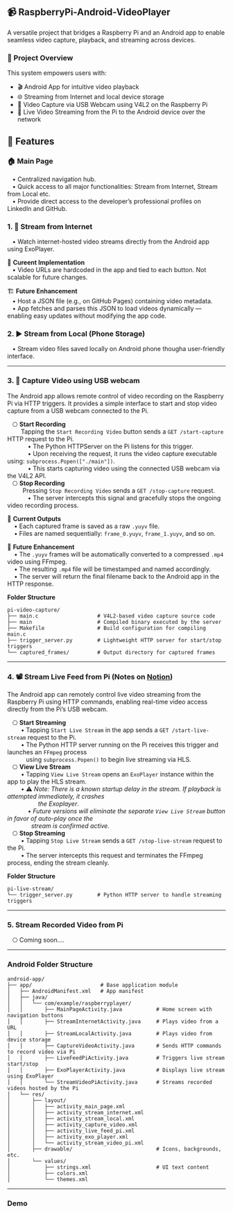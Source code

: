 ## 📹 RaspberryPi-Android-VideoPlayer
A versatile project that bridges a Raspberry Pi and an Android app to enable seamless video capture, playback, and streaming across devices.   

### 🚀 Project Overview
This system empowers users with:  
- 🎬 Android App for intuitive video playback  
- 🌐 Streaming from Internet and local device storage  
- 🎥 Video Capture via USB Webcam using V4L2 on the Raspberry Pi  
- 📡 Live Video Streaming from the Pi to the Android device over the network  

## 🔧 Features
### 🏠 Main Page
&nbsp;&nbsp;&nbsp;• Centralized navigation hub.      
&nbsp;&nbsp;&nbsp;• Quick access to all major functionalities: Stream from Internet, Stream from Local etc.    
&nbsp;&nbsp;&nbsp;• Provide direct access to the developer’s professional profiles on LinkedIn and GitHub.  
 
### 1. 📡 Stream from Internet    
&nbsp;&nbsp;&nbsp;• Watch internet-hosted video streams directly from the Android app using ExoPlayer.   

📁 **Cureent Implementation**    
&nbsp;&nbsp;&nbsp;• Video URLs are hardcoded in the app and tied to each button. Not scalable for future changes.   

🏗️ **Future Enhancement**  
&nbsp;&nbsp;&nbsp;• Host a JSON file (e.g., on GitHub Pages) containing video metadata.    
&nbsp;&nbsp;&nbsp;• App fetches and parses this JSON to load videos dynamically — enabling easy updates without modifying the app code.   



### 2. ▶️ Stream from Local (Phone Storage)
&nbsp;&nbsp;&nbsp;• Stream video files saved locally on Android phone thougha user-friendly interface.  

---

### 3. 🎥 Capture Video using USB webcam
The Android app allows remote control of video recording on the Raspberry Pi via HTTP triggers. It provides a simple interface to start and stop video capture from a USB webcam connected to the Pi.  

&nbsp;&nbsp;&nbsp;⎔ **Start Recording**   
&nbsp;&nbsp;&nbsp;&nbsp;&nbsp;&nbsp;&nbsp;&nbsp;Tapping the `Start Recording Video` button sends a `GET /start-capture` HTTP request to the Pi.     
&nbsp;&nbsp;&nbsp;&nbsp;&nbsp;&nbsp;&nbsp;&nbsp;&nbsp;&nbsp;&nbsp;&nbsp;• The Python HTTPServer on the Pi listens for this trigger.   
&nbsp;&nbsp;&nbsp;&nbsp;&nbsp;&nbsp;&nbsp;&nbsp;&nbsp;&nbsp;&nbsp;&nbsp;• Upon receiving the request, it runs the video capture executable using: `subprocess.Popen(["./main"])`.   
&nbsp;&nbsp;&nbsp;&nbsp;&nbsp;&nbsp;&nbsp;&nbsp;&nbsp;&nbsp;&nbsp;&nbsp;• This starts capturing video using the connected USB webcam via the V4L2 API.   
&nbsp;&nbsp;&nbsp;⎔ **Stop Recording**   
&nbsp;&nbsp;&nbsp;&nbsp;&nbsp;&nbsp;&nbsp;&nbsp; Pressing `Stop Recording Video` sends a `GET /stop-capture` request.  
&nbsp;&nbsp;&nbsp;&nbsp;&nbsp;&nbsp;&nbsp;&nbsp;&nbsp;&nbsp;&nbsp;&nbsp;• The server intercepts this signal and gracefully stops the ongoing video recording process.     

📁 **Current Outputs**   
&nbsp;&nbsp;&nbsp;&nbsp;• Each captured frame is saved as a raw `.yuyv` file.   
&nbsp;&nbsp;&nbsp;&nbsp;• Files are named sequentially: `frame_0.yuyv`, `frame_1.yuyv`, and so on.  

🚧 **Future Enhancement**   
&nbsp;&nbsp;&nbsp;&nbsp;• The `.yuyv` frames will be automatically converted to a compressed `.mp4` video using FFmpeg.    
&nbsp;&nbsp;&nbsp;&nbsp;• The resulting `.mp4` file will be timestamped and named accordingly.   
&nbsp;&nbsp;&nbsp;&nbsp;• The server will return the final filename back to the Android app in the HTTP response.   

**Folder Structure**  
```
pi-video-capture/
├── main.c                   # V4L2-based video capture source code
├── main                     # Compiled binary executed by the server
├── Makefile                 # Build configuration for compiling main.c
├── trigger_server.py        # Lightweight HTTP server for start/stop triggers
└── captured_frames/         # Output directory for captured frames
```

---

### 4. 📽️ Stream Live Feed from Pi (Notes on [Notion](https://hajjsalad.notion.site/4-Stream-Live-Feed-from-Pi-1f7a741b5aab80999b3ae4be82567a37))
The Android app can remotely control live video streaming from the Raspberry Pi using HTTP commands, enabling real-time video access directly from the Pi’s USB webcam.  
 
&nbsp;&nbsp;&nbsp;⎔ **Start Streaming**  
&nbsp;&nbsp;&nbsp;&nbsp;&nbsp;&nbsp;&nbsp;&nbsp;• Tapping `Start Live Stream` in the app sends a `GET /start-live-stream` request to the Pi.  
&nbsp;&nbsp;&nbsp;&nbsp;&nbsp;&nbsp;&nbsp;&nbsp;• The Python HTTP server running on the Pi receives this trigger and launches an `FFmpeg` process  
&nbsp;&nbsp;&nbsp;&nbsp;&nbsp;&nbsp;&nbsp;&nbsp;&nbsp;&nbsp;&nbsp;using `subprocess.Popen()` to begin live streaming via HLS.    
&nbsp;&nbsp;&nbsp;⎔ **View Live Stream**  
&nbsp;&nbsp;&nbsp;&nbsp;&nbsp;&nbsp;&nbsp;&nbsp;• Tapping `View Live Stream` opens an `ExoPlayer` instance within the app to play the HLS stream.     
&nbsp;&nbsp;&nbsp;&nbsp;&nbsp;&nbsp;&nbsp;&nbsp;• ⚠️ *Note: There is a known startup delay in the stream. If playback is attempted immediately, it crashes*     
&nbsp;&nbsp;&nbsp;&nbsp;&nbsp;&nbsp;&nbsp;&nbsp;&nbsp;&nbsp;&nbsp;&nbsp;&nbsp;&nbsp;&nbsp;&nbsp;&nbsp;&nbsp;*the Exoplayer*.       
&nbsp;&nbsp;&nbsp;&nbsp;&nbsp;&nbsp;&nbsp;&nbsp;&nbsp;&nbsp;&nbsp;&nbsp;• *Future versions will eliminate the separate `View Live Stream` button in favor of auto-play once the*     
&nbsp;&nbsp;&nbsp;&nbsp;&nbsp;&nbsp;&nbsp;&nbsp;&nbsp;&nbsp;&nbsp;&nbsp;&nbsp;&nbsp;*stream is confirmed active.*      
&nbsp;&nbsp;&nbsp;⎔ **Stop Streaming**  
&nbsp;&nbsp;&nbsp;&nbsp;&nbsp;&nbsp;&nbsp;&nbsp;• Tapping `Stop Live Stream` sends a `GET /stop-live-stream` request to the Pi.  
&nbsp;&nbsp;&nbsp;&nbsp;&nbsp;&nbsp;&nbsp;&nbsp;• The server intercepts this request and terminates the FFmpeg process, ending the stream cleanly.    

**Folder Structure**  
```
pi-live-stream/
└── trigger_server.py        # Python HTTP server to handle streaming triggers
```

---

### 5. Stream Recorded Video from Pi
&nbsp;&nbsp;&nbsp;⎔ Coming soon....

---

### Android Folder Structure
```
android-app/
├── app/                      # Base application module
│   ├── AndroidManifest.xml   # App manifest
│   ├── java/
│   │   └── com/example/raspberryplayer/
│   │       ├── MainPageActivity.java           # Home screen with navigation buttons
│   │       ├── StreamInternetActivity.java     # Plays video from a URL
│   │       ├── StreamLocalActivity.java        # Plays video from device storage
│   │       ├── CaptureVideoActivity.java       # Sends HTTP commands to record video via Pi
│   │       ├── LiveFeedPiActivity.java         # Triggers live stream start/stop
│   │       ├── ExoPlayerActivity.java          # Displays live stream using ExoPlayer
│   │       └── StreamVideoPiActivity.java      # Streams recorded videos hosted by the Pi
│   └── res/
│       ├── layout/
│       │   ├── activity_main_page.xml
│       │   ├── activity_stream_internet.xml
│       │   ├── activity_stream_local.xml
│       │   ├── activity_capture_video.xml
│       │   ├── activity_live_feed_pi.xml
│       │   ├── activity_exo_player.xml
│       │   └── activity_stream_video_pi.xml
│       ├── drawable/                           # Icons, backgrounds, etc.
│       └── values/
│           ├── strings.xml                     # UI text content
│           ├── colors.xml
│           └── themes.xml
```

---

### Demo
